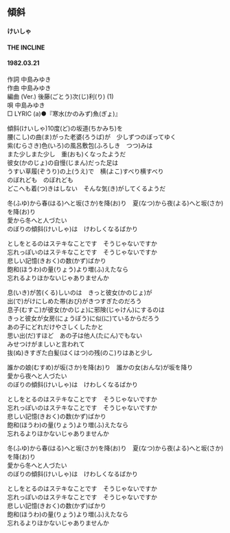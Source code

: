 ## 傾斜
#### けいしゃ
#### THE INCLINE
#### 1982.03.21


作詞       中島みゆき  
作曲       中島みゆき  
編曲 (Ver.)   後藤(ごとう)次(じ)利(り) (1)  
唄       中島みゆき  
□ LYRIC (a)●『寒水(かのみず)魚(ぎょ)』  



傾斜(けいしゃ)10度(ど)の坂道(ちかみち)を  
腰(こし)の曲(ま)がった老婆(ろうば)が　少しずつのぼってゆく  
紫(むらさき)色(いろ)の風呂敷包(ふろしき　つつ)みは  
また少しまた少し　重(おも)くなったようだ  
彼女(かのじょ)の自慢(じまん)だった足は  
うすい草履(ぞうり)の上(うえ)で　横(よこ)すべり横すべり  
のぼれども　のぼれども  
どこへも着(つ)きはしない　そんな気(き)がしてくるようだ  
  
冬(ふゆ)から春(はる)へと坂(さか)を降(お)り　夏(なつ)から夜(よる)へと坂(さか)を降(お)り  
愛から冬へと人づたい  
のぼりの傾斜(けいしゃ)は　けわしくなるばかり  
  
としをとるのはステキなことです　そうじゃないですか  
忘れっぽいのはステキなことです　そうじゃないですか  
悲しい記憶(きおく)の数(かず)ばかり  
飽和(ほうわ)の量(りょう)より増(ふ)えたなら  
忘れるよりほかないじゃありませんか  
  
息(いき)が苦(くる)しいのは　きっと彼女(かのじょ)が  
出(で)がけにしめた帯(おび)がきつすぎたのだろう  
息子(むすこ)が彼女(かのじょ)に邪険(じゃけん)にするのは  
きっと彼女が女房(にょうぼう)に似(に)ているからだろう  
あの子にどれだけやさしくしたかと  
思い出(だ)すほど　あの子は他人(たにん)でもない  
みせつけがましいと言われて  
抜(ぬ)きすぎた白髪(はくはつ)の残(のこ)りはあと少し  
  
誰かの娘(むすめ)が坂(さか)を降(お)り　誰かの女(おんな)が坂を降り  
愛から夜へと人づたい  
のぼりの傾斜(けいしゃ)は　けわしくなるばかり  
  
としをとるのはステキなことです　そうじゃないですか  
忘れっぽいのはステキなことです　そうじゃないですか  
悲しい記憶(きおく)の数(かず)ばかり  
飽和(ほうわ)の量(りょう)より増(ふ)えたなら  
忘れるよりほかないじゃありませんか    
  
冬(ふゆ)から春(はる)へと坂(さか)を降(お)り　夏(なつ)から夜(よる)へと坂(さか)を降(お)り  
愛から冬へと人づたい  
のぼりの傾斜(けいしゃ)は　けわしくなるばかり  
  
としをとるのはステキなことです　そうじゃないですか  
忘れっぽいのはステキなことです　そうじゃないですか  
悲しい記憶(きおく)の数(かず)ばかり  
飽和(ほうわ)の量(りょう)より増(ふ)えたなら  
忘れるよりほかないじゃありませんか    